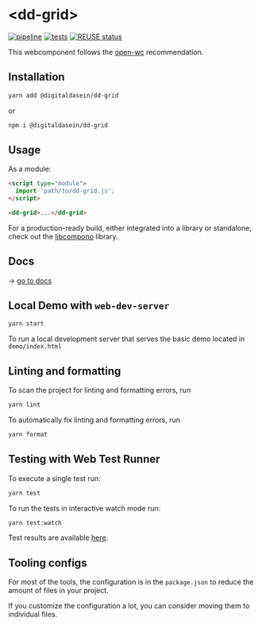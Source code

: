 <!--
SPDX-FileCopyrightText: 2022 Digital Dasein <https://digitaldasein.org/>
SPDX-FileCopyrightText: 2022 Gerben Peeters <gerben@digitaldasein.org>
SPDX-FileCopyrightText: 2022 Senne Van Baelen <senne@digitaldasein.org>

SPDX-License-Identifier: MIT
-->

# \<dd-grid>

[![pipeline](https://github.com/digitaldasein/dd-grid/actions/workflows/build.yml/badge.svg)](https://github.com/digitaldasein/dd-grid/actions/workflows/build.yml)
[![tests](https://github.com/digitaldasein/dd-grid/actions/workflows/test.yml/badge.svg)](https://digitaldasein.github.io/dd-grid/coverage/lcov-report)
[![REUSE 
status](https://api.reuse.software/badge/github.com/digitaldasein/dd-grid)](https://api.reuse.software/info/github.com/digitaldasein/dd-grid)


This webcomponent follows the [open-wc](https://github.com/open-wc/open-wc) recommendation.

## Installation

```bash
yarn add @digitaldasein/dd-grid
```
or

```bash
npm i @digitaldasein/dd-grid
```

## Usage

As a module:

```html
<script type="module">
  import 'path/to/dd-grid.js';
</script>

<dd-grid>...</dd-grid>
```

For a production-ready build, either integrated into a library or standalone, 
check out the
[libcompono](https://github.com/digitaldasein/libcompono) library.

## Docs

&rarr; [go to 
docs](https://digitaldasein.github.io/dd-grid/docs/classes/DdGrid.html)

## Local Demo with `web-dev-server`

```bash
yarn start
```

To run a local development server that serves the basic demo located in 
`demo/index.html`

## Linting and formatting

To scan the project for linting and formatting errors, run

```bash
yarn lint
```

To automatically fix linting and formatting errors, run

```bash
yarn format
```

## Testing with Web Test Runner

To execute a single test run:

```bash
yarn test
```

To run the tests in interactive watch mode run:

```bash
yarn test:watch
```
Test results are available 
[here](https://digitaldasein.github.io/dd-grid/coverage/lcov-report).


## Tooling configs

For most of the tools, the configuration is in the `package.json` to reduce the amount of files in your project.

If you customize the configuration a lot, you can consider moving them to 
individual files.

